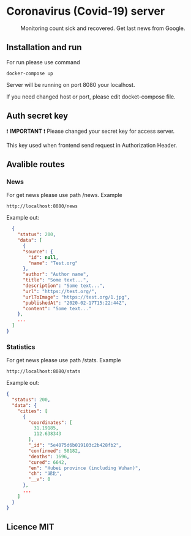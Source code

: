# Coronavirus (Covid-19) server

<p align="center">
Monitoring count sick and recovered. Get last news from Google.
</p>

## Installation and run

For run please use command

```
docker-compose up
```

Server will be running on port 8080 your localhost.

If you need changed host or port, please edit docket-compose file.

## Auth secret key

:exclamation: **IMPORTANT** :exclamation: Please changed your secret key for access server.

This key used when frontend send request in Authorization Header.

## Avalible routes

### News

For get news please use path /news. Example

```
http://localhost:8080/news
```

Example out:

```json
  {
    "status": 200,
    "data": [
      {
      "source": {
        "id": null,
        "name": "Test.org"
      },
      "author": "Author name",
      "title": "Some text...",
      "description": "Some text...",
      "url": "https://test.org/",
      "urlToImage": "https://test.org/1.jpg",
      "publishedAt": "2020-02-17T15:22:44Z",
      "content": "Some text..."
    },
    ...
  ]
}
```

### Statistics

For get news please use path /stats. Example

```
http://localhost:8080/stats
```

Example out:

```json
{
  "status": 200,
  "data": {
    "cities": [
      {
        "coordinates": [
          31.19185,
          112.638343
        ],
        "_id": "5e4075d6b019103c2b428fb2",
        "confirmed": 58182,
        "deaths": 1696,
        "cured": 6642,
        "en": "Hubei province (including Wuhan)",
        "ch": "湖北",
        "__v": 0
      },
      ...
    ]
  }
}
```

## Licence MIT
